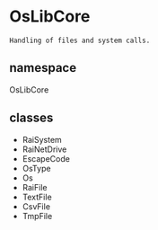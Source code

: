 # OsLibCore

    Handling of files and system calls.

## namespace 

OsLibCore

## classes

- RaiSystem
- RaiNetDrive
- EscapeCode
- OsType
- Os
- RaiFile
- TextFile
- CsvFile
- TmpFile
